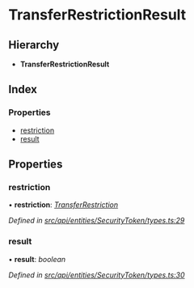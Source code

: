 # TransferRestrictionResult

## Hierarchy

* **TransferRestrictionResult**

## Index

### Properties

* [restriction](transferrestrictionresult.md#restriction)
* [result](transferrestrictionresult.md#result)

## Properties

### restriction

• **restriction**: [_TransferRestriction_](transferrestriction.md)

_Defined in_ [_src/api/entities/SecurityToken/types.ts:29_](https://github.com/PolymathNetwork/polymesh-sdk/blob/959efb76/src/api/entities/SecurityToken/types.ts#L29)

### result

• **result**: _boolean_

_Defined in_ [_src/api/entities/SecurityToken/types.ts:30_](https://github.com/PolymathNetwork/polymesh-sdk/blob/959efb76/src/api/entities/SecurityToken/types.ts#L30)

